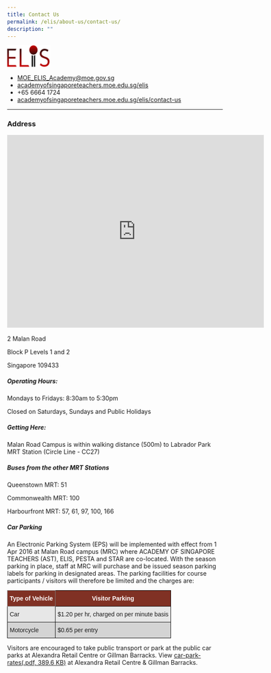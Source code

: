 ```yaml
---
title: Contact Us
permalink: /elis/about-us/contact-us/
description: ""
---
```

<img src="/images/elis.svg" style="width:20%"><br>


<ul>
<li><a href="mailto:MOE_ELIS_Academy@moe.gov.sg">MOE_ELIS_Academy@moe.gov.sg</a></li><a href="mailto:MOE_ELIS_Academy@moe.gov.sg">
</a><li><a href="mailto:MOE_ELIS_Academy@moe.gov.sg"></a><a href="https://academyofsingaporeteachers.moe.edu.sg/elis">academyofsingaporeteachers.moe.edu.sg/elis</a></li>
<li>+65 6664 1724</li>
<li><a href="https://academyofsingaporeteachers.moe.edu.sg/elis/contact-us">academyofsingaporeteachers.moe.edu.sg/elis/contact-us</a></li>
</ul>

---

### Address

<iframe loading="lazy" allowfullscreen="" style="border:0;" height="450" width="600" src="https://www.google.com/maps/embed?pb=!1m18!1m12!1m3!1d1480.3088057523332!2d103.80294697718698!3d1.2763155069725216!2m3!1f0!2f0!3f0!3m2!1i1024!2i768!4f13.1!3m3!1m2!1s0x31da1bc6bcffffff%3A0x86c1c80b2bd60a97!2sAcademy%20of%20Singapore%20Teachers!5e0!3m2!1sen!2ssg!4v1680138467048!5m2!1sen!2ssg"></iframe>

2 Malan Road

Block P Levels 1 and 2

Singapore 109433

##### Operating Hours:

Mondays to Fridays: 8:30am to 5:30pm

Closed on Saturdays, Sundays and Public Holidays

##### Getting Here:

Malan Road Campus is within walking distance (500m) to Labrador Park MRT Station (Circle Line - CC27)

##### Buses from the other MRT Stations

Queenstown MRT: 51

Commonwealth MRT: 100

Harbourfront MRT: 57, 61, 97, 100, 166

##### Car Parking

An Electronic Parking System (EPS) will be implemented with effect from 1 Apr 2016 at Malan Road campus (MRC) where ACADEMY OF SINGAPORE TEACHERS (AST), ELIS, PESTA and STAR are co-located. With the season parking in place, staff at MRC will purchase and be issued season parking labels for parking in designated areas. The parking facilities for course participants / visitors will therefore be limited and the charges are:  

<style type="text/css">
.tg  {border-collapse:collapse;border-spacing:0;}
.tg td{border-color:black;border-style:solid;border-width:1px;font-family:Arial, sans-serif;font-size:14px;
  overflow:hidden;padding:10px 5px;word-break:normal;}
.tg th{border-color:black;border-style:solid;border-width:1px;font-family:Arial, sans-serif;font-size:14px;
  font-weight:normal;overflow:hidden;padding:10px 5px;word-break:normal;}
.tg .tg-ag2m{background-color:#E7E7E7;text-align:left;vertical-align:top}
.tg .tg-8yes{background-color:#803124;border-color:inherit;color:#FFF;font-weight:bold;text-align:center;vertical-align:middle}
.tg .tg-848l{background-color:#803124;color:#FFF;font-weight:bold;text-align:center;vertical-align:middle}
.tg .tg-rfng{background-color:#D4D4D4;text-align:left;vertical-align:top}
</style>
<table class="tg">
<thead>
  <tr>
    <th class="tg-8yes"><span style="font-weight:600;color:#FFF">Type of Vehicle</span></th>
    <th class="tg-848l"><span style="font-weight:600;color:#FFF">Visitor Parking</span></th>
  </tr>
</thead>
<tbody>
  <tr>
    <td class="tg-ag2m">Car</td>
    <td class="tg-ag2m">$1.20 per hr, charged on per minute basis</td>
  </tr>
  <tr>
    <td class="tg-rfng">Motorcycle</td>
    <td class="tg-rfng">$0.65 per entry</td>
  </tr>
</tbody>
</table>

Visitors are encouraged to take public transport or park at the public car parks at Alexandra Retail Centre or Gillman Barracks. View&nbsp;[car-park-rates(.pdf, 389.6 KB)](/files/car-park-rates.pdf)&nbsp;at Alexandra Retail Centre &amp; Gillman Barracks.
